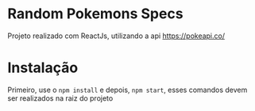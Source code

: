 # Random Pokemons Specs

Projeto realizado com ReactJs, utilizando a api https://pokeapi.co/

# Instalação

Primeiro, use o `npm install` e depois, `npm start`, esses comandos devem ser realizados na raiz do projeto
